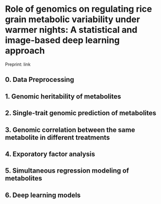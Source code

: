 # Role of genomics on regulating rice grain metabolic variability under warmer nights: A statistical and image-based deep learning approach

Preprint: link

## 0. Data Preprocessing
## 1. Genomic heritability of metabolites
## 2. Single-trait genomic prediction of metabolites
## 3. Genomic correlation between the same metabolite in different treatments
## 4. Exporatory factor analysis
## 5. Simultaneous regression modeling of metabolites
## 6. Deep learning models